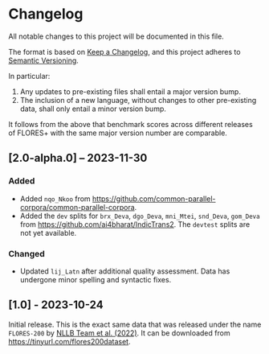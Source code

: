 # Changelog

All notable changes to this project will be documented in this file.

The format is based on [Keep a Changelog](https://keepachangelog.com/en/1.1.0/), and this project adheres to [Semantic Versioning](https://semver.org/spec/v2.0.0.html).

In particular:

1. Any updates to pre-existing files shall entail a major version bump.
2. The inclusion of a new language, without changes to other pre-existing data, shall only entail a minor version bump.

It follows from the above that benchmark scores across different releases of FLORES+ with the same major version number are comparable.

## [2.0-alpha.0] – 2023-11-30

### Added

- Added `nqo_Nkoo` from <https://github.com/common-parallel-corpora/common-parallel-corpora>.
- Added the `dev` splits for `brx_Deva`, `dgo_Deva`, `mni_Mtei`, `snd_Deva`, `gom_Deva` from <https://github.com/ai4bharat/IndicTrans2>. The `devtest` splits are not yet available.

### Changed

- Updated `lij_Latn` after additional quality assessment. Data has undergone minor spelling and syntactic fixes.


## [1.0] - 2023-10-24

Initial release. This is the exact same data that was released under the name `FLORES-200` by [NLLB Team et al. (2022)](https://arxiv.org/abs/2207.04672). It can be downloaded from <https://tinyurl.com/flores200dataset>.